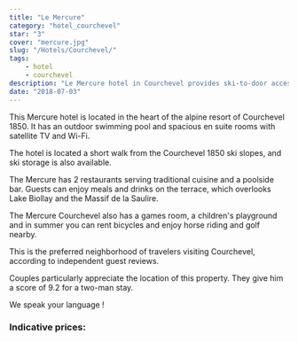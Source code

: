 ```yaml
---
title: "Le Mercure"
category: "hotel_courchevel"
star: "3"
cover: "mercure.jpg"
slug: "/Hotels/Courchevel/"
tags:
    - hotel
    - courchevel
description: "Le Mercure hotel in Courchevel provides ski-to-door access, plus an outdoor pool and a restaurant."
date: "2018-07-03"
--- 
```

 
<!-- # Description: -->
This Mercure hotel is located in the heart of the alpine resort of Courchevel 1850. It has an outdoor swimming pool and spacious en suite rooms with satellite TV and Wi-Fi.

The hotel is located a short walk from the Courchevel 1850 ski slopes, and ski storage is also available.

The Mercure has 2 restaurants serving traditional cuisine and a poolside bar. Guests can enjoy meals and drinks on the terrace, which overlooks Lake Biollay and the Massif de la Saulire.

The Mercure Courchevel also has a games room, a children's playground and in summer you can rent bicycles and enjoy horse riding and golf nearby.

This is the preferred neighborhood of travelers visiting Courchevel, according to independent guest reviews.

Couples particularly appreciate the location of this property. They give him a score of 9.2 for a two-man stay.

We speak your language !

### Indicative prices: